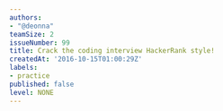 ```yaml
---
authors:
- "@deonna"
teamSize: 2
issueNumber: 99
title: Crack the coding interview HackerRank style!
createdAt: '2016-10-15T01:00:29Z'
labels:
- practice
published: false
level: NONE
---
```






